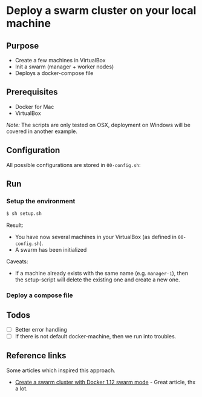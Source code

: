 # Deploy a swarm cluster on your local machine

## Purpose

- Create a few machines in VirtualBox
- Init a swarm (manager + worker nodes)
- Deploys a docker-compose file

## Prerequisites

- Docker for Mac
- VirtualBox

_Note:_ The scripts are only tested on OSX, deployment on Windows will be covered in another example.

## Configuration

All possible configurations are stored in `00-config.sh`:

## Run

### Setup the environment

```sh
$ sh setup.sh
```

Result:
- You have now several machines in your VirtualBox (as defined in `00-config.sh`).
- A swarm has been initialized

Caveats:
- If a machine already exists with the same name (e.g. `manager-1`), then the setup-script will delete the existing one and create a new one.

### Deploy a compose file

## Todos

- [ ] Better error handling
- [ ] If there is not default docker-machine, then we run into troubles.

## Reference links

Some articles which inspired this approach.

- [Create a swarm cluster with Docker 1.12 swarm mode](http://lucjuggery.com/blog/?p=566) - Great article, thx a lot.
